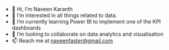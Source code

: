 - 👋 Hi, I’m Naveen Karanth
- 👀 I’m interested in all things related to data.
- 🌱 I’m currently learning Power BI to implement one of the KPI dashboards
- 💞️ I’m looking to collaborate on data analytics and visualisation
- 📫 Reach me at naveenfaster@gmail.com

<!---
nav52/nav52 is a ✨ special ✨ repository because its `README.md` (this file) appears on your GitHub profile.
You can click the Preview link to take a look at your changes.
--->

